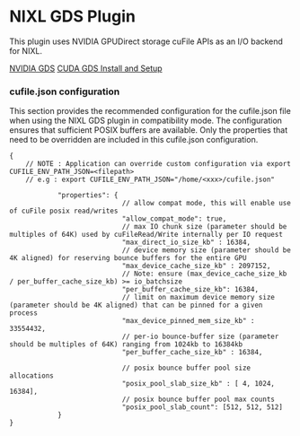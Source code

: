 <!--
SPDX-FileCopyrightText: Copyright (c) 2025 NVIDIA CORPORATION & AFFILIATES. All rights reserved.
SPDX-License-Identifier: Apache-2.0

Licensed under the Apache License, Version 2.0 (the "License");
you may not use this file except in compliance with the License.
You may obtain a copy of the License at

http://www.apache.org/licenses/LICENSE-2.0

Unless required by applicable law or agreed to in writing, software
distributed under the License is distributed on an "AS IS" BASIS,
WITHOUT WARRANTIES OR CONDITIONS OF ANY KIND, either express or implied.
See the License for the specific language governing permissions and
limitations under the License.
-->

# NIXL GDS Plugin

This plugin uses NVIDIA GPUDirect storage cuFile APIs as an I/O backend for
NIXL.

[NVIDIA GDS](https://docs.nvidia.com/gpudirect-storage/overview-guide/index.html)
[CUDA GDS Install and Setup](https://docs.nvidia.com/cuda/cuda-installation-guide-linux/index.html)

### cufile.json configuration
This section provides the recommended configuration for the cufile.json file when using the NIXL GDS plugin in compatibility mode.
The configuration ensures that sufficient POSIX buffers are available. Only the properties that need to be overridden are included in this cufile.json configuration.
```
{
    // NOTE : Application can override custom configuration via export CUFILE_ENV_PATH_JSON=<filepath>
    // e.g : export CUFILE_ENV_PATH_JSON="/home/<xxx>/cufile.json"

            "properties": {
                            // allow compat mode, this will enable use of cuFile posix read/writes
                            "allow_compat_mode": true,
                            // max IO chunk size (parameter should be multiples of 64K) used by cuFileRead/Write internally per IO request
                            "max_direct_io_size_kb" : 16384,
                            // device memory size (parameter should be 4K aligned) for reserving bounce buffers for the entire GPU
                            "max_device_cache_size_kb" : 2097152,
                            // Note: ensure (max_device_cache_size_kb / per_buffer_cache_size_kb) >= io_batchsize
                            "per_buffer_cache_size_kb": 16384,
                            // limit on maximum device memory size (parameter should be 4K aligned) that can be pinned for a given process
                            "max_device_pinned_mem_size_kb" : 33554432,
                            // per-io bounce-buffer size (parameter should be multiples of 64K) ranging from 1024kb to 16384kb
                            "per_buffer_cache_size_kb" : 16384,

                            // posix bounce buffer pool size allocations
                            "posix_pool_slab_size_kb" : [ 4, 1024, 16384],
                            // posix bounce buffer pool max counts
                            "posix_pool_slab_count": [512, 512, 512]
            }
}
```
